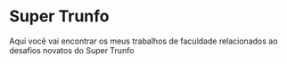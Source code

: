 # Super Trunfo
Aqui você vai encontrar os meus trabalhos de faculdade relacionados ao desafios novatos do Super Trunfo
